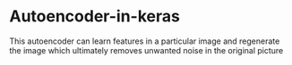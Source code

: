 # Autoencoder-in-keras
This autoencoder can learn features in a particular image and regenerate the image which ultimately removes unwanted noise in the original picture

